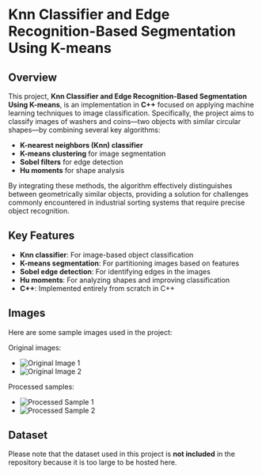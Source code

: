 # Knn Classifier and Edge Recognition-Based Segmentation Using K-means

## Overview

This project, **Knn Classifier and Edge Recognition-Based Segmentation Using K-means**, is an implementation in **C++** focused on applying machine learning techniques to image classification. Specifically, the project aims to classify images of washers and coins—two objects with similar circular shapes—by combining several key algorithms:

- **K-nearest neighbors (Knn) classifier**
- **K-means clustering** for image segmentation
- **Sobel filters** for edge detection
- **Hu moments** for shape analysis

By integrating these methods, the algorithm effectively distinguishes between geometrically similar objects, providing a solution for challenges commonly encountered in industrial sorting systems that require precise object recognition.

## Key Features

- **Knn classifier**: For image-based object classification
- **K-means segmentation**: For partitioning images based on features
- **Sobel edge detection**: For identifying edges in the images
- **Hu moments**: For analyzing shapes and improving classification
- **C++**: Implemented entirely from scratch in C++

## Images

Here are some sample images used in the project:

Original images:
- ![Original Image 1](img/116.ppm)
- ![Original Image 2](img/lllll.ppm)

Processed samples:
- ![Processed Sample 1](img/salida_p1.ppm)
- ![Processed Sample 2](img/salida_p2.ppm)

## Dataset

Please note that the dataset used in this project is **not included** in the repository because it is too large to be hosted here. 
